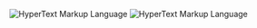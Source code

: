 ![HyperText Markup Language](https://img.shields.io/badge/-Python-blue?style=flat-square&logo=Python&logoColor=yellow&labelColor=grey)
![HyperText Markup Language](https://img.shields.io/badge/-HTML-e65127?style=flat-square&logo=html5&logoColor=e65127&labelColor=1e1e1e)

